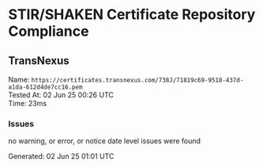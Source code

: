 # STIR/SHAKEN Certificate Repository Compliance

## TransNexus

Name: `https://certificates.transnexus.com/738J/71819c69-9518-437d-a1da-612d4de7cc16.pem`\
Tested At: 02 Jun 25 00:26 UTC\
Time: 23ms

### Issues

no warning, or error, or notice date level issues were found

Generated: 02 Jun 25 01:01 UTC